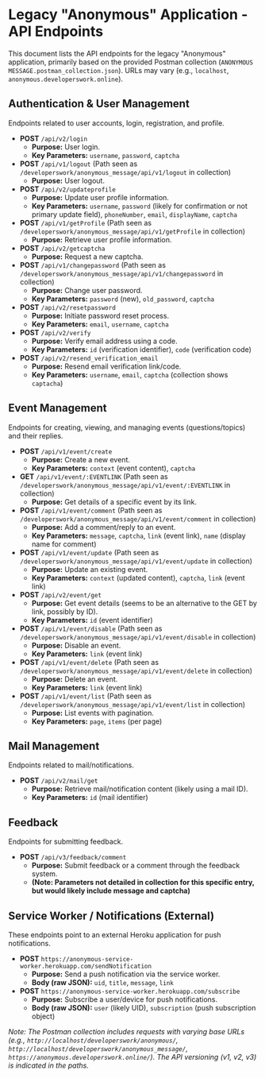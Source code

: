 # Legacy "Anonymous" Application - API Endpoints

This document lists the API endpoints for the legacy "Anonymous" application, primarily based on the provided Postman collection (`ANONYMOUS MESSAGE.postman_collection.json`). URLs may vary (e.g., `localhost`, `anonymous.developerswork.online`).

## Authentication & User Management

Endpoints related to user accounts, login, registration, and profile.

* **POST** `/api/v2/login`
    * **Purpose:** User login.
    * **Key Parameters:** `username`, `password`, `captcha`
* **POST** `/api/v1/logout` (Path seen as `/developerswork/anonymous_message/api/v1/logout` in collection)
    * **Purpose:** User logout.
* **POST** `/api/v2/updateprofile`
    * **Purpose:** Update user profile information.
    * **Key Parameters:** `username`, `password` (likely for confirmation or not primary update field), `phoneNumber`, `email`, `displayName`, `captcha`
* **POST** `/api/v1/getProfile` (Path seen as `/developerswork/anonymous_message/api/v1/getProfile` in collection)
    * **Purpose:** Retrieve user profile information.
* **POST** `/api/v2/getcaptcha`
    * **Purpose:** Request a new captcha.
* **POST** `/api/v1/changepassword` (Path seen as `/developerswork/anonymous_message/api/v1/changepassword` in collection)
    * **Purpose:** Change user password.
    * **Key Parameters:** `password` (new), `old_password`, `captcha`
* **POST** `/api/v2/resetpassword`
    * **Purpose:** Initiate password reset process.
    * **Key Parameters:** `email`, `username`, `captcha`
* **POST** `/api/v2/verify`
    * **Purpose:** Verify email address using a code.
    * **Key Parameters:** `id` (verification identifier), `code` (verification code)
* **POST** `/api/v2/resend_verification_email`
    * **Purpose:** Resend email verification link/code.
    * **Key Parameters:** `username`, `email`, `captcha` (collection shows `captacha`)

## Event Management

Endpoints for creating, viewing, and managing events (questions/topics) and their replies.

* **POST** `/api/v1/event/create`
    * **Purpose:** Create a new event.
    * **Key Parameters:** `context` (event content), `captcha`
* **GET** `/api/v1/event/:EVENTLINK` (Path seen as `/developerswork/anonymous_message/api/v1/event/:EVENTLINK` in collection)
    * **Purpose:** Get details of a specific event by its link.
* **POST** `/api/v1/event/comment` (Path seen as `/developerswork/anonymous_message/api/v1/event/comment` in collection)
    * **Purpose:** Add a comment/reply to an event.
    * **Key Parameters:** `message`, `captcha`, `link` (event link), `name` (display name for comment)
* **POST** `/api/v1/event/update` (Path seen as `/developerswork/anonymous_message/api/v1/event/update` in collection)
    * **Purpose:** Update an existing event.
    * **Key Parameters:** `context` (updated content), `captcha`, `link` (event link)
* **POST** `/api/v2/event/get`
    * **Purpose:** Get event details (seems to be an alternative to the GET by link, possibly by ID).
    * **Key Parameters:** `id` (event identifier)
* **POST** `/api/v1/event/disable` (Path seen as `/developerswork/anonymous_message/api/v1/event/disable` in collection)
    * **Purpose:** Disable an event.
    * **Key Parameters:** `link` (event link)
* **POST** `/api/v1/event/delete` (Path seen as `/developerswork/anonymous_message/api/v1/event/delete` in collection)
    * **Purpose:** Delete an event.
    * **Key Parameters:** `link` (event link)
* **POST** `/api/v1/event/list` (Path seen as `/developerswork/anonymous_message/api/v1/event/list` in collection)
    * **Purpose:** List events with pagination.
    * **Key Parameters:** `page`, `items` (per page)

## Mail Management

Endpoints related to mail/notifications.

* **POST** `/api/v2/mail/get`
    * **Purpose:** Retrieve mail/notification content (likely using a mail ID).
    * **Key Parameters:** `id` (mail identifier)

## Feedback

Endpoints for submitting feedback.

* **POST** `/api/v3/feedback/comment`
    * **Purpose:** Submit feedback or a comment through the feedback system.
    * **(Note: Parameters not detailed in collection for this specific entry, but would likely include message and captcha)**

## Service Worker / Notifications (External)

These endpoints point to an external Heroku application for push notifications.

* **POST** `https://anonymous-service-worker.herokuapp.com/sendNotification`
    * **Purpose:** Send a push notification via the service worker.
    * **Body (raw JSON):** `uid`, `title`, `message`, `link`
* **POST** `https://anonymous-service-worker.herokuapp.com/subscribe`
    * **Purpose:** Subscribe a user/device for push notifications.
    * **Body (raw JSON):** `user` (likely UID), `subscription` (push subscription object)

*Note: The Postman collection includes requests with varying base URLs (e.g., `http://localhost/developerswork/anonymous/`, `http://localhost/developerswork/anonymous_message/`, `https://anonymous.developerswork.online/`). The API versioning (v1, v2, v3) is indicated in the paths.*
